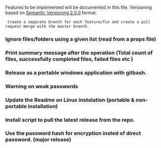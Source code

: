 Features to be implemented will be documented in this file.
Versioning based on [Semantic Versioning 2.0.0](http://semver.org/) format.

``` Create a separate branch for each feature/fix and create a pull request merge with the master branch.```

### Ignore files/folders using a given list (read from a props file)

### Print summary message after the operation (Total count of files, successfully completed files, failed files etc )

### Release as a portable windows application with gitbash.

### Warning on weak passwords

### Update the Readme on Linux instalation (portable & non-portable installation)

### Install script to pull the latest release from the repo.

### Use the password hash for encryption insted of direct password. (major release)
